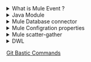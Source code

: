 
<details><summary>What is Mule Event ?</summary>


<b>Reference:</b> https://docs.mulesoft.com/mule-runtime/4.3/about-mule-event<br/>
https://dzone.com/articles/mule-4-message-structure-events-and-variable-scope

</details>

<details><summary>Java Module</summary>
http://localhost:8081/java-static?name=kishore&city=ongole

http://localhost:8081/java-invoke?stock=ibm
</details>

<details><summary>Mule Database connector</summary>

Refernce: 
[Mule4](https://docs.mulesoft.com/db-connector/1.9/) <br/>
[dzone](https://dzone.com/articles/property-file-handling-in-mule4)
</details>

<details><summary>Mule Configration properties</summary>

Reference:
[mule4.3](https://docs.mulesoft.com/mule-runtime/4.3/configuring-properties)

</details>

<details><summary>Mule scatter-gather</summary>
REefernce:

[tutorialsatoz](https://www.tutorialsatoz.com/mulesoft-tutorial-scatter-gather/)
</details>

<details><summary>DWL</summary>
<b>Data Wavier Language:</b>  

Reference:
[Mule4](https://docs.mulesoft.com/mule-runtime/4.3/dataweave-language-introduction)

</details>

[Git Bastic Commands](https://www.hostinger.in/tutorials/basic-git-commands)